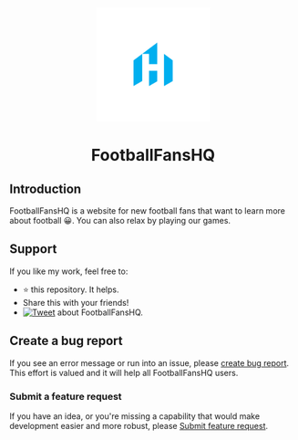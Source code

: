 <p align="center">
<img width="200" height="200"  src="sliki/logo.png"/>
</p>

<p align="center">
<h1 align="center"><strong> FootballFansHQ</strong></h1>
</p>

## Introduction
FootballFansHQ is a website for new football fans that want to learn more about football 😀. You can also relax by playing our games.


## Support

If you like my work, feel free to:

- ⭐ this repository. It helps.
- Share this with your friends!
- [![Tweet](https://img.shields.io/twitter/url/http/shields.io.svg?style=social)][tweet] about FootballFansHQ.

[tweet]: https://twitter.com/intent/tweet?url=https%3A%2F%2Fgithub.com%2Fevershopcommerce%2Fevershop&text=Awesome%20React%20Ecommerce%20Project&hashtags=react,ecommerce,expressjs,graphql


## Create a bug report

If you see an error message or run into an issue, please [create bug report](https://github.com/AleksandarD7/FootballFansHQ/issues/new). This effort is valued and it will help all FootballFansHQ users.

### Submit a feature request

If you have an idea, or you're missing a capability that would make development easier and more robust, please [Submit feature request](https://github.com/AleksandarD7/FootballFansHQ/issues/new).


